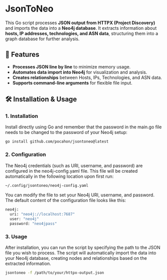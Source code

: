 # JsonToNeo

This Go script processes **JSON output from HTTPX (Project Discovery)** and imports the data into a **Neo4j database**. It extracts information about **hosts, IP addresses, technologies, and ASN data**, structuring them into a graph database for further analysis.

## 🚀 Features
- **Processes JSON line by line** to minimize memory usage.  
- **Automates data import into Neo4j** for visualization and analysis.  
- **Creates relationships** between Hosts, IPs, Technologies, and ASN data.  
- **Supports command-line arguments** for flexible file input.  

## 🛠️ Installation & Usage

### 1. Installation
Install directly using Go and remember that the password in the main.go file needs to be changed to the password of your Neo4j setup:  
```sh
go install github.com/pocahon/jsontoneo@latest
```
### 2. Configuration

The Neo4j credentials (such as URI, username, and password) are configured in the neo4j-config.yaml file. This file will be created automatically in the following location upon first run:
```sh
~/.config/jsontoneo/neo4j-config.yaml
```
You can modify the file to set your Neo4j URI, username, and password. The default content of the configuration file looks like this:
```sh
neo4j:
  uri: "neo4j://localhost:7687"
  user: "neo4j"
  password: "neo4jpass"
```
### 3. Usage

After installation, you can run the script by specifying the path to the JSON file you wish to process. The script will automatically import the data into your Neo4j database, creating nodes and relationships based on the extracted information.
```sh
jsontoneo -f /path/to/your/httpx-output.json
